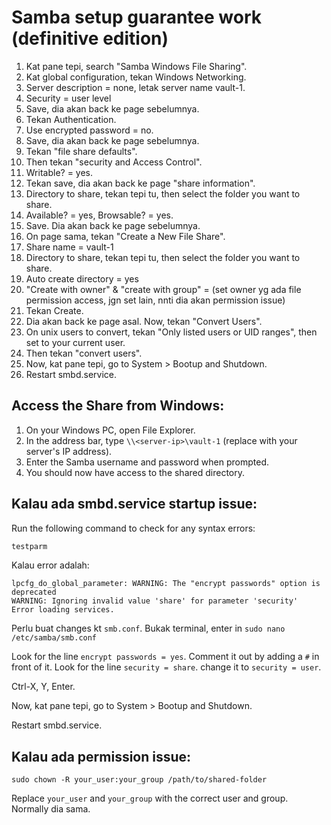 # Samba setup guarantee work (definitive edition)
1. Kat pane tepi, search "Samba Windows File Sharing".
2. Kat global configuration, tekan Windows Networking.
3. Server description = none, letak server name vault-1.
4. Security = user level
5. Save, dia akan back ke page sebelumnya.
6. Tekan Authentication.
7. Use encrypted password = no.
8. Save, dia akan back ke page sebelumnya.
9. Tekan "file share defaults".
10. Then tekan "security and Access Control".
11. Writable? = yes.
12. Tekan save, dia akan back ke page "share information".
13. Directory to share, tekan tepi tu, then select the folder you want to share.
14. Available? = yes, Browsable? = yes.
15. Save. Dia akan back ke page sebelumnya.
16. On page sama, tekan "Create a New File Share".
17. Share name = vault-1
18. Directory to share, tekan tepi tu, then select the folder you want to share.
19. Auto create directory = yes
20. "Create with owner" & "create with group" = (set owner yg ada file permission access, jgn set lain, nnti dia akan permission issue)
21. Tekan Create.
22. Dia akan back ke page asal. Now, tekan "Convert Users".
23. On unix users to convert, tekan "Only listed users or UID ranges", then set to your current user.
24. Then tekan "convert users".
25. Now, kat pane tepi, go to System > Bootup and Shutdown.
26. Restart smbd.service.

## Access the Share from Windows:
1. On your Windows PC, open File Explorer.
2. In the address bar, type `\\<server-ip>\vault-1` (replace <server-ip> with your server's IP address).
3. Enter the Samba username and password when prompted.
4. You should now have access to the shared directory.

## Kalau ada smbd.service startup issue:
Run the following command to check for any syntax errors:
```bash
testparm
```
Kalau error adalah:
```
lpcfg_do_global_parameter: WARNING: The "encrypt passwords" option is deprecated
WARNING: Ignoring invalid value 'share' for parameter 'security'
Error loading services.
```
Perlu buat changes kt `smb.conf`. Bukak terminal, enter in
```sudo nano /etc/samba/smb.conf```

Look for the line `encrypt passwords = yes`. Comment it out by adding a `#` in front of it.
Look for the line `security = share`. change it to `security = user`.

Ctrl-X, Y, Enter.

Now, kat pane tepi, go to System > Bootup and Shutdown.

Restart smbd.service.

## Kalau ada permission issue:
```
sudo chown -R your_user:your_group /path/to/shared-folder
```
Replace `your_user` and `your_group` with the correct user and group. Normally dia sama.
